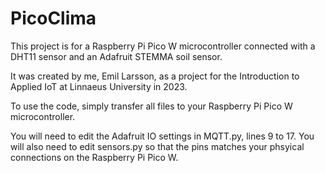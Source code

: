 # PicoClima

This project is for a Raspberry Pi Pico W microcontroller connected with a DHT11 sensor and an Adafruit STEMMA soil sensor.

It was created by me, Emil Larsson, as a project for the Introduction to Applied IoT at Linnaeus University in 2023.

To use the code, simply transfer all files to your Raspberry Pi Pico W microcontroller.

You will need to edit the Adafruit IO settings in MQTT.py, lines 9 to 17.
You will also need to edit sensors.py so that the pins matches your phsyical connections on the Raspberry Pi Pico W.

